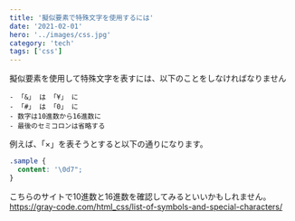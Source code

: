 ```yaml
---
title: '擬似要素で特殊文字を使用するには'
date: '2021-02-01'
hero: '../images/css.jpg'
category: 'tech'
tags: ['css']
---
```

擬似要素を使用して特殊文字を表すには、以下のことをしなければなりません
```shell
- 「&」 は 「¥」 に
- 「#」 は 「0」 に
- 数字は10進数から16進数に
- 最後のセミコロンは省略する
```

例えば、「&times;」を表そうとすると以下の通りになります。
```css
.sample {
  content: '\0d7";
}
```

こちらのサイトで10進数と16進数を確認してみるといいかもしれません。  
https://gray-code.com/html_css/list-of-symbols-and-special-characters/
